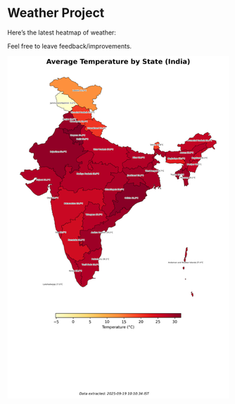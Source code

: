 # Weather Project

Here’s the latest heatmap of weather:

Feel free to leave feedback/improvements.

![India Heatmap](docs/assets/india_heatmap.png?v=CCDEC4)
